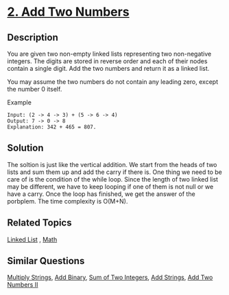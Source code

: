 # [2. Add Two Numbers](https://leetcode.com/problems/add-two-numbers)

## Description

You are given two non-empty linked lists representing two non-negative integers. The digits are stored in reverse order and each of their nodes contain a single digit. Add the two numbers and return it as a linked list.

You may assume the two numbers do not contain any leading zero, except the number 0 itself.

Example

```
Input: (2 -> 4 -> 3) + (5 -> 6 -> 4)
Output: 7 -> 0 -> 8
Explanation: 342 + 465 = 807.
```



## Solution
The soltion is just like the vertical addition. We start from the heads of two lists and sum them up and add the carry if there is. One thing we need to be care of is the condition of the while loop. Since the length of two linked list may be different, we have to keep looping if one of them is not null or we have a carry. Once the loop has finished, we get the answer of the porbplem. The time complexity is O(M+N).

## Related Topics

[Linked List](https://leetcode.com/tag/linked-list/) , [Math](https://leetcode.com/tag/math/) 

## Similar Questions

[Multiply Strings](https://leetcode.com/problems/multiply-strings/), [Add Binary](https://leetcode.com/problems/add-binary/), [Sum of Two Integers](https://leetcode.com/problems/sum-of-two-integers/), [Add Strings](https://leetcode.com/problems/add-strings/), [Add Two Numbers II](https://leetcode.com/problems/add-two-numbers-ii/)
